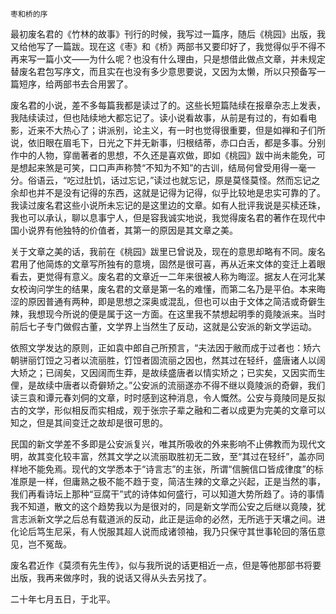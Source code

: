     枣和桥的序 

   最初废名君的《竹林的故事》刊行的时候，我写过一篇序，随后《桃园》出版，我又给他写了一篇跋。现在这《枣》和《桥》两部书又要印好了，我觉得似乎不得不再来写一篇小文——为什么呢？也没有什么理由，只是想借此做点文章，并未规定替废名君包写序文，而且实在也没有多少意思要说，又因为太懒，所以只预备写一篇短序，给两部书去合用罢了。

   废名君的小说，差不多每篇我都是读过了的。这些长短篇陆续在报章杂志上发表，我陆续读过，但也陆续地大都忘记了。读小说看故事，从前是有过的，有如看电影，近来不大热心了；讲派别，论主义，有一时也觉得很重要，但是如禅和子们所说，依旧眼在眉毛下，日光之下并无新事，归根结蒂，赤口白舌，都是多事。分别作中的人物，穿凿著者的思想，不久还是喜欢做，即如《桃园》跋中尚未能免，可是想起来煞是可笑，口口声声称赞“不知为不知”的古训，结局何曾受用得一毫一分。俗语云，“吃过肚饥，话过忘记，”读过也就忘记，原是莫怪莫怪。然而忘记之余却也并不是没有记得的东西，这就是记得为记得，似乎比较地是忠实可靠的了。我读过废名君这些小说所未忘记的是这里边的文章。如有人批评我说是买椟还珠，我也可以承认，聊以息事宁人，但是容我诚实地说，我觉得废名君的著作在现代中国小说界有他独特的价值者，其第一的原因是其文章之美。

   关于文章之美的话，我前在《桃园》跋里已曾说及，现在的意思却略有不同。废名君用了他简炼的文章写所独有的意境，固然是很可喜，再从近来文体的变迁上着眼看去，更觉得有意义。废名君的文章近一二年来很被人称为晦涩。据友人在河北某女校询问学生的结果，废名君的文章是第一名的难懂，而第二名乃是平伯。本来晦涩的原因普通有两种，即是思想之深奥或混乱，但也可以由于文体之简洁或奇僻生辣，我想现今所说的便是属于这一方面。在这里我不禁想起明季的竟陵派来。当时前后七子专门做假古董，文学界上当然生了反动，这就是公安派的新文学运动。

   依照文学发达的原则，正如袁中郎自己所预言，“夫法因于敝而成于过者也：矫六朝骈丽饤饾之习者以流丽胜，饤饾者固流丽之因也，然其过在轻纤，盛唐诸人以阔大矫之；已阔矣，又因阔而生莽，是故续盛唐者以情实矫之；已实矣，又因实而生俚，是故续中唐者以奇僻矫之。”公安派的流丽遂亦不得不继以竟陵派的奇僻，我们读三袁和谭元春刘侗的文章，时时感到这种消息，令人慨然。公安与竟陵同是反拟古的文学，形似相反而实相成，观于张宗子辈之融和二者以成更为完美的文章可以知之，但是其间变迁之故却是很可思的。

   民国的新文学差不多即是公安派复兴，唯其所吸收的外来影响不止佛教而为现代文明，故其变化较丰富，然其文学之以流丽取胜初无二致，至“其过在轻纤”，盖亦同样地不能免焉。现代的文学悉本于“诗言志”的主张，所谓“信腕信口皆成律度”的标准原是一样，但庸熟之极不能不趋于变，简洁生辣的文章之兴起，正是当然的事，我们再看诗坛上那种“豆腐干”式的诗体如何盛行，可以知道大势所趋了。诗的事情我不知道，散文的这个趋势我以为是很对的，同是新文学而公安之后继以竟陵，犹言志派新文学之后总有载道派的反动，此正是运命的必然，无所逃于天壤之间。进化论后笃生尼采，有人悦服其超人说而成诸领袖，我乃只保守其世事轮回的落伍意见，岂不冤哉。

   废名君近作《莫须有先生传》，似与我所说的话更相近一点，但是等他那部书将要出版，我再来做序时，我的说话又得从头去另找了。

   二十年七月五日，于北平。

